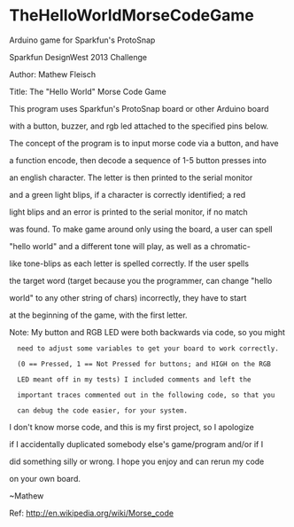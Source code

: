 TheHelloWorldMorseCodeGame
==========================

Arduino game for Sparkfun's ProtoSnap

Sparkfun DesignWest 2013 Challenge

Author: Mathew Fleisch

Title: The "Hello World" Morse Code Game

This program uses Sparkfun's ProtoSnap board or other Arduino board

with a button, buzzer, and rgb led attached to the specified pins below.

The concept of the program is to input morse code via a button, and have

a function encode, then decode a sequence of 1-5 button presses into 

an english character. The letter is then printed to the serial monitor

and a green light blips, if a character is correctly identified; a red

light blips and an error is printed to the serial monitor, if no match

was found. To make game around only using the board, a user can spell

"hello world" and a different tone will play, as well as a chromatic-

like tone-blips as each letter is spelled correctly. If the user spells

the target word (target because you the programmer, can change "hello 

world" to any other string of chars) incorrectly, they have to start

at the beginning of the game, with the first letter.

Note: My button and RGB LED were both backwards via code, so you might

      need to adjust some variables to get your board to work correctly.

      (0 == Pressed, 1 == Not Pressed for buttons; and HIGH on the RGB

      LED meant off in my tests) I included comments and left the 

      important traces commented out in the following code, so that you

      can debug the code easier, for your system.

I don't know morse code, and this is my first project, so I apologize

if I accidentally duplicated somebody else's game/program and/or if I

did something silly or wrong. I hope you enjoy and can rerun my code

on your own board.

~Mathew

Ref: http://en.wikipedia.org/wiki/Morse_code
